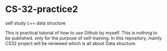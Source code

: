 # CS-32-practice2
self study c++ data structure

This is practical tutorial of how to use Github by myself.
This is nothing to be published. only for the purpose of self-training.
In this repository, mainly CS32 project will be reviewed which is all about Data structure.

